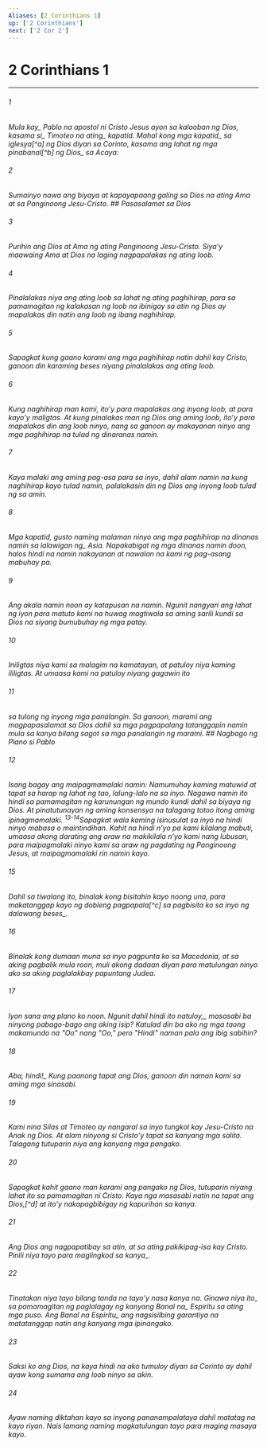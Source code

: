 ```yaml
---
Aliases: [2 Corinthians 1]
up: ['2 Corinthians']
next: ['2 Cor 2']
---
```

# 2 Corinthians 1

***






















###### 1 










<i class="trans-change">Mula kay_ Pablo na apostol ni Cristo Jesus ayon sa kalooban ng Dios, <i class="trans-change">kasama si_ Timoteo na <i class="trans-change">ating_ kapatid. <i class="trans-change">Mahal kong mga kapatid_ sa iglesya[^a] ng Dios diyan sa Corinto, kasama ang lahat ng mga pinabanal[^b] <i class="trans-change">ng Dios_ sa Acaya: 





















###### 2 










Sumainyo nawa ang biyaya at kapayapaang galing sa Dios na ating Ama at sa Panginoong Jesu-Cristo. ## Pasasalamat sa Dios 





















###### 3 










Purihin ang Dios at Ama ng ating Panginoong Jesu-Cristo. Siyaʼy maawaing Ama at Dios na laging nagpapalakas ng ating loob. 





















###### 4 










Pinalalakas niya ang ating loob sa lahat ng ating paghihirap, para sa pamamagitan ng kalakasan ng loob na ibinigay sa atin ng Dios ay mapalakas din natin ang loob ng ibang naghihirap. 





















###### 5 










Sapagkat kung gaano karami ang mga paghihirap natin dahil kay Cristo, ganoon din karaming beses niyang pinalalakas ang ating loob. 





















###### 6 










Kung naghihirap man kami, itoʼy para mapalakas ang inyong loob, at para kayoʼy maligtas. At kung pinalakas man ng Dios ang aming loob, itoʼy para mapalakas din ang loob ninyo, nang sa ganoon ay makayanan ninyo ang mga paghihirap na tulad ng dinaranas namin. 





















###### 7 










Kaya malaki ang aming pag-asa para sa inyo, dahil alam namin na kung naghihirap kayo tulad namin, palalakasin din ng Dios ang inyong loob tulad ng sa amin. 





















###### 8 










Mga kapatid, gusto naming malaman ninyo ang mga paghihirap na dinanas namin sa <i class="trans-change">lalawigan ng_ Asia. Napakabigat ng mga dinanas namin doon, halos hindi na namin nakayanan at nawalan na kami ng pag-asang mabuhay pa. 





















###### 9 










Ang akala namin noon ay katapusan na namin. Ngunit nangyari ang lahat ng iyon para matuto kami na huwag magtiwala sa aming sarili kundi sa Dios na siyang bumubuhay ng mga patay. 





















###### 10 










Iniligtas niya kami sa malagim na kamatayan, at patuloy niya kaming ililigtas. At umaasa kami na patuloy niyang gagawin ito 





















###### 11 










sa tulong ng inyong mga panalangin. Sa ganoon, marami ang magpapasalamat sa Dios dahil sa mga pagpapalang tatanggapin namin mula sa kanya bilang sagot sa mga panalangin ng marami. ## Nagbago ng Plano si Pablo 





















###### 12 










Isang bagay ang maipagmamalaki namin: Namumuhay kaming matuwid at tapat sa harap ng lahat ng tao, lalung-lalo na sa inyo. Nagawa namin ito hindi sa pamamagitan ng karunungan ng mundo kundi dahil sa biyaya ng Dios. At pinatutunayan ng aming konsensya na talagang totoo itong aming ipinagmamalaki. <sup class="versenum">13-14</sup>Sapagkat wala kaming isinusulat sa inyo na hindi ninyo mabasa o maintindihan. Kahit na hindi nʼyo pa kami kilalang mabuti, umaasa akong darating ang araw na makikilala nʼyo kami nang lubusan, para maipagmalaki ninyo kami sa araw ng pagdating ng Panginoong Jesus, at maipagmamalaki rin namin kayo. 





















###### 15 










Dahil sa tiwalang ito, binalak kong bisitahin kayo noong una, para makatanggap kayo ng dobleng pagpapala[^c] <i class="trans-change">sa pagbisita ko sa inyo ng dalawang beses_. 





















###### 16 










Binalak kong dumaan muna sa inyo pagpunta ko sa Macedonia, at sa aking pagbalik mula roon, muli akong dadaan diyan para matulungan ninyo ako sa aking paglalakbay papuntang Judea. 





















###### 17 










Iyon sana ang plano ko noon. <i class="trans-change">Ngunit dahil hindi ito natuloy,_ masasabi ba ninyong pabago-bago ang aking isip? Katulad din ba ako ng mga taong makamundo na "Oo" nang "Oo," pero "Hindi" naman pala ang ibig sabihin? 





















###### 18 










<i class="trans-change">Aba, hindi!_ Kung paanong tapat ang Dios, ganoon din naman kami sa aming mga sinasabi. 





















###### 19 










Kami nina Silas at Timoteo ay nangaral sa inyo tungkol kay Jesu-Cristo na Anak ng Dios. At alam ninyong si Cristoʼy tapat sa kanyang mga salita. Talagang tutuparin niya ang kanyang mga pangako. 





















###### 20 










Sapagkat kahit gaano man karami ang pangako ng Dios, tutuparin niyang lahat ito sa pamamagitan ni Cristo. Kaya nga masasabi natin na tapat ang Dios,[^d] at itoʼy nakapagbibigay ng kapurihan sa kanya. 





















###### 21 










Ang Dios ang nagpapatibay sa atin, at sa ating pakikipag-isa kay Cristo. Pinili niya tayo <i class="trans-change">para maglingkod sa kanya_. 





















###### 22 










Tinatakan niya tayo <i class="trans-change">bilang tanda na tayoʼy nasa kanya na. Ginawa niya ito_ sa pamamagitan ng paglalagay ng kanyang <i class="trans-change">Banal na_ Espiritu sa ating mga puso. <i class="trans-change">Ang Banal na Espiritu_ ang nagsisilbing garantiya na matatanggap natin ang kanyang mga ipinangako. 





















###### 23 










Saksi ko ang Dios, na kaya hindi na ako tumuloy diyan sa Corinto ay dahil ayaw kong sumama ang loob ninyo sa akin. 





















###### 24 










Ayaw naming diktahan kayo sa inyong pananampalataya dahil matatag na kayo riyan. Nais lamang naming magkatulungan tayo para maging masaya kayo.
